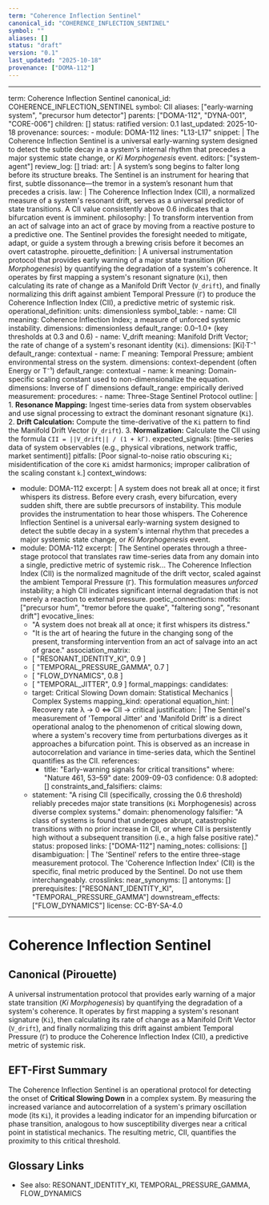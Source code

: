 ```yaml
---
term: "Coherence Inflection Sentinel"
canonical_id: "COHERENCE_INFLECTION_SENTINEL"
symbol: ""
aliases: []
status: "draft"
version: "0.1"
last_updated: "2025-10-18"
provenance: ["DOMA-112"]
---
```


---
term: Coherence Inflection Sentinel
canonical_id: COHERENCE_INFLECTION_SENTINEL
symbol: CII
aliases: ["early-warning system", "precursor hum detector"]
parents: ["DOMA-112", "DYNA-001", "CORE-006"]
children: []
status: ratified
version: 0.1
last_updated: 2025-10-18
provenance:
  sources:
    - module: DOMA-112
      lines: "L13-L17"
      snippet: |
        The Coherence Inflection Sentinel is a universal early-warning system designed to detect the subtle decay in a system's internal rhythm that precedes a major systemic state change, or *Ki Morphogenesis* event.
  editors: ["system-agent"]
  review_log: []
triad:
  art: |
    A system’s song begins to falter long before its structure breaks. The Sentinel is an instrument for hearing that first, subtle dissonance—the tremor in a system’s resonant hum that precedes a crisis.
  law: |
    The Coherence Inflection Index (CII), a normalized measure of a system's resonant drift, serves as a universal predictor of state transitions. A CII value consistently above 0.6 indicates that a bifurcation event is imminent.
  philosophy: |
    To transform intervention from an act of salvage into an act of grace by moving from a reactive posture to a predictive one. The Sentinel provides the foresight needed to mitigate, adapt, or guide a system through a brewing crisis before it becomes an overt catastrophe.
pirouette_definition: |
  A universal instrumentation protocol that provides early warning of a major state transition (*Ki Morphogenesis*) by quantifying the degradation of a system's coherence. It operates by first mapping a system's resonant signature (`Ki`), then calculating its rate of change as a Manifold Drift Vector (`V_drift`), and finally normalizing this drift against ambient Temporal Pressure (`Γ`) to produce the Coherence Inflection Index (CII), a predictive metric of systemic risk.
operational_definition:
  units: dimensionless
  symbol_table:
    - name: CII
      meaning: Coherence Inflection Index; a measure of unforced systemic instability.
      dimensions: dimensionless
      default_range: 0.0–1.0+ (key thresholds at 0.3 and 0.6)
    - name: V_drift
      meaning: Manifold Drift Vector; the rate of change of a system's resonant identity (`Ki`).
      dimensions: [Ki]·T⁻¹
      default_range: contextual
    - name: Γ
      meaning: Temporal Pressure; ambient environmental stress on the system.
      dimensions: context-dependent (often Energy or T⁻¹)
      default_range: contextual
    - name: k
      meaning: Domain-specific scaling constant used to non-dimensionalize the equation.
      dimensions: Inverse of Γ dimensions
      default_range: empirically derived
  measurement:
    procedures:
      - name: Three-Stage Sentinel Protocol
        outline: |
          1. **Resonance Mapping:** Ingest time-series data from system observables and use signal processing to extract the dominant resonant signature (`Ki`).
          2. **Drift Calculation:** Compute the time-derivative of the `Ki` pattern to find the Manifold Drift Vector (`V_drift`).
          3. **Normalization:** Calculate the CII using the formula `CII = ||V_drift|| / (1 + kΓ)`.
        expected_signals: [time-series data of system observables (e.g., physical vibrations, network traffic, market sentiment)]
        pitfalls: [Poor signal-to-noise ratio obscuring `Ki`; misidentification of the core `Ki` amidst harmonics; improper calibration of the scaling constant `k`.]
context_windows:
  - module: DOMA-112
    excerpt: |
      A system does not break all at once; it first whispers its distress. Before every crash, every bifurcation, every sudden shift, there are subtle precursors of instability. This module provides the instrumentation to hear those whispers. The Coherence Inflection Sentinel is a universal early-warning system designed to detect the subtle decay in a system's internal rhythm that precedes a major systemic state change, or *Ki Morphogenesis* event.
  - module: DOMA-112
    excerpt: |
      The Sentinel operates through a three-stage protocol that translates raw time-series data from any domain into a single, predictive metric of systemic risk... The Coherence Inflection Index (CII) is the normalized magnitude of the drift vector, scaled against the ambient Temporal Pressure (`Γ`). This formulation measures *unforced* instability; a high CII indicates significant internal degradation that is not merely a reaction to external pressure.
poetic_connections:
  motifs: ["precursor hum", "tremor before the quake", "faltering song", "resonant drift"]
  evocative_lines:
    - "A system does not break all at once; it first whispers its distress."
    - "It is the art of hearing the future in the changing song of the present, transforming intervention from an act of salvage into an act of grace."
  association_matrix:
    - [ "RESONANT_IDENTITY_KI", 0.9 ]
    - [ "TEMPORAL_PRESSURE_GAMMA", 0.7 ]
    - [ "FLOW_DYNAMICS", 0.8 ]
    - [ "TEMPORAL_JITTER", 0.9 ]
formal_mappings:
  candidates:
    - target: Critical Slowing Down
      domain: Statistical Mechanics | Complex Systems
      mapping_kind: operational
      equation_hint: |
        Recovery rate λ → 0  <=>  CII → critical
      justification: |
        The Sentinel's measurement of 'Temporal Jitter' and 'Manifold Drift' is a direct operational analog to the phenomenon of critical slowing down, where a system's recovery time from perturbations diverges as it approaches a bifurcation point. This is observed as an increase in autocorrelation and variance in time-series data, which the Sentinel quantifies as the CII.
      references:
        - title: "Early-warning signals for critical transitions"
          where: "Nature 461, 53–59"
          date: 2009-09-03
      confidence: 0.8
  adopted: []
constraints_and_falsifiers:
  claims:
    - statement: "A rising CII (specifically, crossing the 0.6 threshold) reliably precedes major state transitions (`Ki` Morphogenesis) across diverse complex systems."
      domain: phenomenology
      falsifier: "A class of systems is found that undergoes abrupt, catastrophic transitions with no prior increase in CII, or where CII is persistently high without a subsequent transition (i.e., a high false positive rate)."
      status: proposed
      links: ["DOMA-112"]
naming_notes:
  collisions: []
  disambiguation: |
    The 'Sentinel' refers to the entire three-stage measurement protocol. The 'Coherence Inflection Index' (CII) is the specific, final metric produced by the Sentinel. Do not use them interchangeably.
crosslinks:
  near_synonyms: []
  antonyms: []
  prerequisites: ["RESONANT_IDENTITY_KI", "TEMPORAL_PRESSURE_GAMMA"]
  downstream_effects: ["FLOW_DYNAMICS"]
license: CC-BY-SA-4.0
---

# Coherence Inflection Sentinel

## Canonical (Pirouette)
A universal instrumentation protocol that provides early warning of a major state transition (*Ki Morphogenesis*) by quantifying the degradation of a system's coherence. It operates by first mapping a system's resonant signature (`Ki`), then calculating its rate of change as a Manifold Drift Vector (`V_drift`), and finally normalizing this drift against ambient Temporal Pressure (`Γ`) to produce the Coherence Inflection Index (CII), a predictive metric of systemic risk.

## EFT-First Summary
The Coherence Inflection Sentinel is an operational protocol for detecting the onset of **Critical Slowing Down** in a complex system. By measuring the increased variance and autocorrelation of a system's primary oscillation mode (its `Ki`), it provides a leading indicator for an impending bifurcation or phase transition, analogous to how susceptibility diverges near a critical point in statistical mechanics. The resulting metric, CII, quantifies the proximity to this critical threshold.

## Glossary Links
- See also: RESONANT_IDENTITY_KI, TEMPORAL_PRESSURE_GAMMA, FLOW_DYNAMICS